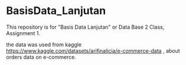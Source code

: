 # BasisData_Lanjutan
This repository is for "Basis Data Lanjutan" or Data Base 2 Class, Assignment 1.

the data was used from kaggle https://www.kaggle.com/datasets/arifinalicia/e-commerce-data , about orders data on e-commerce. 


